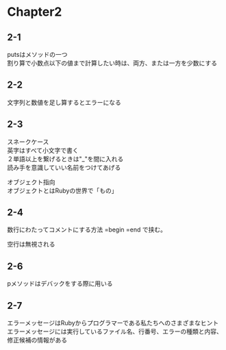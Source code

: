 # Chapter2

## 2-1
putsはメソッドの一つ  
割り算で小数点以下の値まで計算したい時は、両方、または一方を少数にする

## 2-2
文字列と数値を足し算するとエラーになる

## 2-3
スネークケース  
英字はすべて小文字で書く  
２単語以上を繋げるときは"_"を間に入れる  
読み手を意識していい名前をつけてあげる

オブジェクト指向  
オブジェクトとはRubyの世界で「もの」
## 2-4
数行にわたってコメントにする方法
=begin
=end
で挟む。

空行は無視される

## 2-6
pメソッドはデバックをする際に用いる

## 2-7
エラーメッセージはRubyからプログラマーである私たちへのさまざまなヒント  
エラーメッセージには実行しているファイル名、行番号、エラーの種類と内容、修正候補の情報がある
